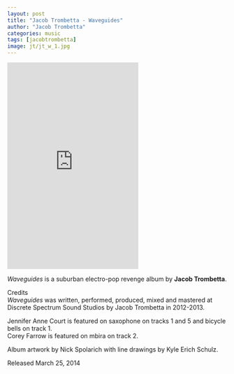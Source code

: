 ```yaml
---
layout: post
title: "Jacob Trombetta - Waveguides"
author: "Jacob Trombetta"
categories: music
tags: [jacobtrombetta]
image: jt/jt_w_1.jpg
---
```


<div class="bandcamp">
  <iframe style="border: 0; height: 472px;" src="https://bandcamp.com/EmbeddedPlayer/album=3722980384/size=large/bgcol=ffffff/linkcol=333333/artwork=small/transparent=true/" seamless><a href="http://discretespectrum.bandcamp.com/album/waveguides">Waveguides by Jacob Trombetta</a></iframe>
</div>

*Waveguides* is a suburban electro-pop revenge album by **Jacob Trombetta**.

Credits  
*Waveguides* was written, performed, produced, mixed and mastered at Discrete Spectrum Sound Studios by Jacob Trombetta in 2012-2013.  

Jennifer Anne Court is featured on saxophone on tracks 1 and 5 and bicycle bells on track 1.  
Corey Farrow is featured on mbira on track 2.  

Album artwork by Nick Spolarich with line drawings by Kyle Erich Schulz.

Released March 25, 2014
